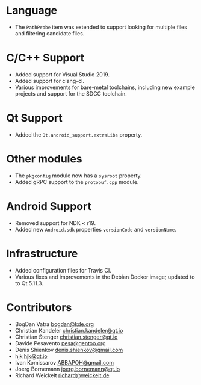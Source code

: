 # Language
* The `PathProbe` item was extended to support looking for multiple files and filtering candidate
  files.

# C/C++ Support
* Added support for Visual Studio 2019.
* Added support for clang-cl.
* Various improvements for bare-metal toolchains, including new example projects and support for
  the SDCC toolchain.

# Qt Support
* Added the `Qt.android_support.extraLibs` property.

# Other modules
* The `pkgconfig` module now has a `sysroot` property.
* Added gRPC support to the `protobuf.cpp` module.

# Android Support
* Removed support for NDK < r19.
* Added new `Android.sdk` properties `versionCode` and `versionName`.

# Infrastructure
* Added configuration files for Travis CI.
* Various fixes and improvements in the Debian Docker image; updated to to Qt 5.11.3.

# Contributors
* BogDan Vatra <bogdan@kde.org>
* Christian Kandeler <christian.kandeler@qt.io>
* Christian Stenger <christian.stenger@qt.io>
* Davide Pesavento <pesa@gentoo.org>
* Denis Shienkov <denis.shienkov@gmail.com>
* hjk <hjk@qt.io>
* Ivan Komissarov <ABBAPOH@gmail.com>
* Joerg Bornemann <joerg.bornemann@qt.io>
* Richard Weickelt <richard@weickelt.de>
